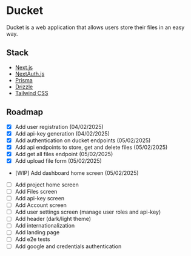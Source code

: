 # Ducket

Ducket is a web application that allows users store their files in an easy way.

## Stack

- [Next.js](https://nextjs.org)
- [NextAuth.js](https://next-auth.js.org)
- [Prisma](https://prisma.io)
- [Drizzle](https://orm.drizzle.team)
- [Tailwind CSS](https://tailwindcss.com)

## Roadmap

- [x] Add user registration (04/02/2025)
- [x] Add api-key generation (04/02/2025)
- [x] Add authentication on ducket endpoints (05/02/2025)
- [x] Add api endpoints to store, get and delete files (05/02/2025)
- [x] Add get all files endpoint (05/02/2025)
- [x] Add upload file form (05/02/2025)
- [WIP] Add dashboard home screen (05/02/2025)
- [ ] Add project home screen
- [ ] Add Files screen
- [ ] Add api-key screen
- [ ] Add Account screen
- [ ] Add user settings screen (manage user roles and api-key)
- [ ] Add header (dark/light theme)
- [ ] Add internationalization
- [ ] Add landing page
- [ ] Add e2e tests
- [ ] Add google and credentials authentication
